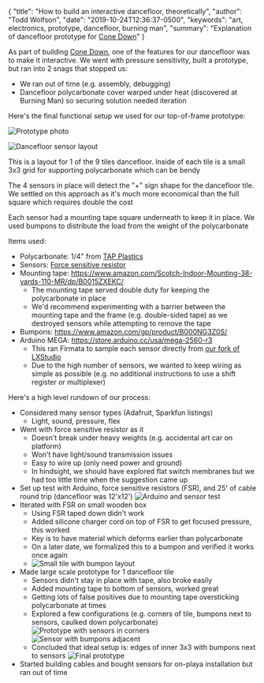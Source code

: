 {
  "title": "How to build an interactive dancefloor, theoretically",
  "author": "Todd Wolfson",
  "date": "2019-10-24T12:36:37-0500",
  "keywords": "art, electronics, prototype, dancefloor, burning man",
  "summary": "Explanation of dancefloor prototype for [Cone Down](https://twolfson.com/2019-10-24-cone-down)"
}

As part of building [Cone Down][], one of the features for our dancefloor was to make it interactive. We went with pressure sensitivity, built a prototype, but ran into 2 snags that stopped us:

- We ran out of time (e.g. assembly, debugging)
- Dancefloor polycarbonate cover warped under heat (discovered at Burning Man) so securing solution needed iteration

[Cone Down]: https://twolfson.com/2019-10-24-cone-down

Here's the final functional setup we used for our top-of-frame prototype:

![Prototype photo](/public/images/articles/how-to-build-an-interactive-dancefloor-theoretically/prototype.jpg)

![Dancefloor sensor layout](/public/images/articles/how-to-build-an-interactive-dancefloor-theoretically/dancefloor-sensor-layout.svg)

This is a layout for 1 of the 9 tiles dancefloor. Inside of each tile is a small 3x3 grid for supporting polycarbonate which can be bendy

The 4 sensors in place will detect the "+" sign shape for the dancefloor tile. We settled on this approach as it's much more economical than the full square which requires double the cost

Each sensor had a mounting tape square underneath to keep it in place. We used bumpons to distribute the load from the weight of the polycarbonate

Items used:

- Polycarbonate: 1/4" from [TAP Plastics](https://www.tapplastics.com/)
- Sensors: [Force sensitive resistor](https://www.sparkfun.com/products/9375)
- Mounting tape: https://www.amazon.com/Scotch-Indoor-Mounting-38-yards-110-MR/dp/B0015ZXEKC/
    - The mounting tape served double duty for keeping the polycarbonate in place
    - We'd recommend experimenting with a barrier between the mounting tape and the frame (e.g. double-sided tape) as we destroyed sensors while attempting to remove the tape
- Bumpons: https://www.amazon.com/gp/product/B000NG3Z0S/
- Arduino MEGA: https://store.arduino.cc/usa/mega-2560-r3
    - This ran Firmata to sample each sensor directly from [our fork of LXStudio](https://github.com/tracyscott/ConeDown)
    - Due to the high number of sensors, we wanted to keep wiring as simple as possible (e.g. no additional instructions to use a shift register or multiplexer)

Here's a high level rundown of our process:

- Considered many sensor types (Adafruit, Sparkfun listings)
    - Light, sound, pressure, flex
- Went with force sensitive resistor as it
  - Doesn't break under heavy weights (e.g. accidental art car on platform)
  - Won't have light/sound transmission issues
  - Easy to wire up (only need power and ground)
  - In hindsight, we should have explored flat switch membranes but we had too little time when the suggestion came up
- Set up test with Arduino, force sensitive resistors (FSR), and 25' of cable round trip (dancefloor was 12'x12')
  ![Arduino and sensor test](/public/images/articles/how-to-build-an-interactive-dancefloor-theoretically/arduino-sensor-test.jpg)
- Iterated with FSR on small wooden box
    - Using FSR taped down didn't work
    - Added silicone charger cord on top of FSR to get focused pressure, this worked
    - Key is to have material which deforms earlier than polycarbonate
    - On a later date, we formalized this to a bumpon and verified it works once again
    - ![Small tile with bumpon layout](/public/images/articles/how-to-build-an-interactive-dancefloor-theoretically/small-tile-with-bumpon.jpg)
- Made large scale prototype for 1 dancefloor tile
  - Sensors didn't stay in place with tape, also broke easily
  - Added mounting tape to bottom of sensors, worked great
  - Getting lots of false positives due to mounting tape oversticking polycarbonate at times
  - Explored a few configurations (e.g. corners of tile, bumpons next to sensors, caulked down polycarbonate)
    ![Prototype with sensors in corners](/public/images/articles/how-to-build-an-interactive-dancefloor-theoretically/prototype-with-sensors-in-corners.jpg)
    ![Sensor with bumpons adjacent](/public/images/articles/how-to-build-an-interactive-dancefloor-theoretically/sensor-with-bumpons-adjacent.jpg)
  - Concluded that ideal setup is: edges of inner 3x3 with bumpons next to sensors
    ![Final prototype](/public/images/articles/how-to-build-an-interactive-dancefloor-theoretically/prototype.jpg)
- Started building cables and bought sensors for on-playa installation but ran out of time
